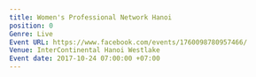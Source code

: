 ```yaml
---
title: Women's Professional Network Hanoi
position: 0
Genre: Live
Event URL: https://www.facebook.com/events/1760098780957466/
Venue: InterContinental Hanoi Westlake
Event date: 2017-10-24 07:00:00 +07:00
---
```



